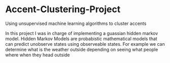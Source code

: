 # Accent-Clustering-Project

Using unsupervised machine learning algorithms to cluster accents

In this project I was in charge of implementing a guassian hidden markov model. 
Hidden Markov Models are probabistic mathematical models that can predict unobserve states using observeable states. For example we can determine what is the weather outside depending on seeing what people where when they head outside

